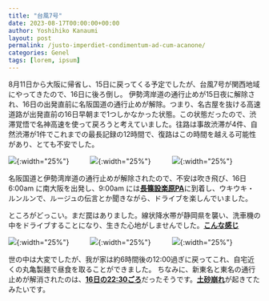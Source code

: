 ```yaml
---
title: "台風7号"
date: 2023-08-17T00:00:00+00:00
author: Yoshihiko Kanaumi
layout: post
permalink: /justo-imperdiet-condimentum-ad-cum-acanone/
categories: Genel
tags: [lorem, ipsum]
---
```

8月11日から大阪に帰省し、15日に戻ってくる予定でしたが、台風7号が関西地域にやってきたので、16日に後ろ倒し。
伊勢湾岸道の通行止めが15日夜に解除され、16日の出発直前に名阪国道の通行止めが解除。つまり、名古屋を抜ける高速道路が出発直前の16日早朝まで1つしかなかった状態。この状態だったので、渋滞覚悟で名神高速を使って戻ろうと考えていました。往路は事故渋滞が4件、自然渋滞が1件でこれまでの最長記録の12時間で、復路はこの時間を越える可能性があり、とても不安でした。

![]({{site.baseurl}}/assets/images/typhoon7/ise-highway.jpg){:width="25%"}　　　![]({{site.baseurl}}/assets/images/typhoon7/meihankokudo.jpg){:width="25%"}　　　![]({{site.baseurl}}/assets/images/typhoon7/shin-meishin.PNG){:width="25%"}

名阪国道と伊勢湾岸道の通行止めが解除されたので、不安は吹き飛び、16日6:00am に南大阪を出発し、9:00am には[**長篠設楽原PA**](https://goo.gl/maps/dYqEFBFMDFLYm3VRA)に到着し、ウキウキ・ルンルンで、ルージュの伝言とか聞きながら、ドライブを楽しんでいました。

ところがどっこい。まだ罠はありました。線状降水帯が静岡県を襲い、洗車機の中をドライブすることになり、生きた心地がしませんでした。[**こんな感じ**](https://twitter.com/7shin_7_shin7/status/1691618774930313655?s=20)

![]({{site.baseurl}}/assets/images/typhoon7/shizuoka-senjyo.PNG){:width="25%"}　　　![]({{site.baseurl}}/assets/images/typhoon7/shintomei-tomei-stops.PNG){:width="25%"}　　　![]({{site.baseurl}}/assets/images/typhoon7/shizuoka-shinbun.PNG){:width="25%"}

世の中は大変でしたが、我が家は約6時間後の12:00過ぎに戻ってこれ、自宅近くの丸亀製麺で昼食を取ることができました。
ちなみに、新東名と東名の通行止めが解消されたのは、[**16日の22:30ごろ**](https://smbiz.asahi.com/article/14982336)だったそうです。[**土砂崩れ**](https://www.youtube.com/watch?v=F7aylpfmYec)が起きてたみたいです。
